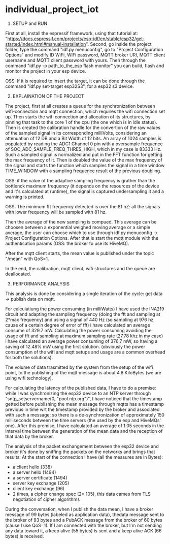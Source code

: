 # individual_project_iot

1) SETUP and RUN

First at all, install the espressif framework, using that tutorial at: "https://docs.espressif.com/projects/esp-idf/en/stable/esp32/get-started/index.html#manual-installation".
Second, go inside the project folder, type the command "idf.py menuconfig", go to "Project Configuration Options" and modify ID WiFi, WiFi password, MQTT broker URI, MQTT client username and MQTT client password with yours.
Then through the command "idf.py -p path_to_the_esp flash monitor" you can build, flash and monitor the project in your esp device.

OSS:
If it is required to insert the target, it can be done through the command "idf.py set-target esp32S3", for a esp32 s3 device.

2) EXPLAINATION OF THE PROJECT

The project, first at all creates a queue for the synchronization between wifi-connection and mqtt connection, which requires the wifi connection set up.
Then starts the wifi connection and allocation of its structures, by pinning that task to the core 1 of the cpu (the one which is in idle status).
Then is created the calibration handle for the convertion of the raw values of the sampled signal in its corresponding milliVolts, considering an attenuation of 12 DB and a Bit Width of 12 bits.
An array of 1024 samples is populated by reading the ADC1 Channel 0 pin with a oversample frequence of SOC_ADC_SAMPLE_FREQ_THRES_HIGH, which in my case is 83333 Hz.
Such a sampled signal is normalized and put in the FFT function for getting the max frequency of it.
Then is doubled the value of the max frequency of the signal and starts the function which samples the signal in a time window TIME_WINDOW with a sampling frequence result of the previous doubling.

OSS:
if the value of the adaptive sampling frequency is grather than the bottlenck maximum frequency (it depends on the resources of the device and it's calculated at runtime), the signal is captured undersampling it and a warning is printed.

OSS:
The minimum fft frequency detected is over the 81 hZ: all the signals with lower frequency will be sampled with 81 hz.


Then the average of the new sampling is compued.
This average can be choosen between a exponential weighed moving average or a simple average, the user can choose which to use through idf.py menuconfig -> Project Configuration Options.
After that is start the mqtt module with the authentication params (OSS: the broker to use its HiveMQ).

After the mqtt client starts, the mean value is published under the topic "/mean" with QoS=1.

In the end, the calibration, mqtt client, wifi structures and the queue are deallocated.


3) PERFORMANCE ANALYSIS

This analysis is done by considering a single iteration of the cycle: get data -> publish data on mqtt.

For calculatiung the power consuming (in milliWatts) I have used the INA219 circuit and adapting the sampling frequency (doing the fft and sampling at 2*max frequency) and using a signal of 440 Hz (so sampling at 976 hz, cause of a certain degree of error of fft) i have calculated an average consume of 329.7 mW.
Calculating the power consuming avoiding the usage of fft and sampling at maximum sampling rate (27.78 khz in my case) i have calculated an average power consuming of 376.7 mW, so having a saving of 12.48% mW using the first solution.
(obviously the power consumption of the wifi and mqtt setups and usage are a common overhead for both the solutions).

The volume of data trasmitted by the system from the setup of the wifi point, to the publishing of the mqtt message is about 4.6 KiloBytes (we are using wifi technology).

For calculating the latency of the published data, I have to do a premise:
while I was synchronizing the esp32 device to an NTP server through "sntp_setservername(0, "pool.ntp.org")", I have noticed that the timestamp getted before publishing the mean message through mqtts has a timestamp previous in time wrt the timestamp provided by the broker and associated with such a message; so there is a de-synchronization of approximately 150 milliseconds between the time servers (the used by the esp and HiveMQs' one). After this premise, I have calculated an average of 1.05 seconds in the interval time between the generation of the mean data and the reception of that data by the broker.

The analysis of the packet exchangement between the esp32 device and broker it's done by sniffing the packets on the networks and brings that results:
At the start of the connection I have (all the measures are in Bytes):
- a client hello (338)
- a server hello (1494)
- a server certificate (1494)
- server key exchange (205)
- client key exchange (96)
- 2 times, a cipher change spec (2* 105), this data cames from TLS negotiation of cipher algorithms

During the conversation, when I publish the data mean, I have a broker message of 99 bytes (labeled as application data), thedata message sent to the broker of 93 bytes and a PubACK message from the broker of 60 bytes (cause I use QoS=1).
If I am connected with the broker, but I'm not sending any data toward it, a keep alive (55 bytes) is sent and a keep alive ACK (66 bytes) is received.






